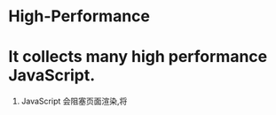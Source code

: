 # High-Performance
It collects many high performance JavaScript.
=
1. JavaScript 会阻塞页面渲染,将<script>标签放在boby底部
2. 减少<script>的数量,通过合并script标签,使用打包工具或者专门的合并处理器来合并。
3. *defer*, 在script标签中添加这个属性,如果浏览器支持,就可以延迟加载script标签,延迟加载就是在页面加载完之后,在加载JavaScript?
4. 动态加载JavaScript标签script:
	var script = document.createElement("script");
	script.type = "text/javascript";
	script.src = "xxx.js";
	document.getElementsByTagName("head")[0].appendChild(script);
这种动态加载的一般放在head标签中
这种动态加载的脚本加载完之后会自执行,如果该脚本中使用了其他加载未完成的脚本,就会报错
在Chrome,Safari,Firefox等浏览器中:
	script.onload = function() {
		// TO DO
	}
IE中使用readyState:
	function loadScript (url, callback) {
	  var script = document.createElement("script");
	  script.type = "text/javascript";
	  if (script.readyState) {//IE
      script.onreadystatechange = function(){
        if (script.readyState == "loaded" || script.readyState == "comlete"){//一定是这两种状态结束
          script.onreadystatechange = null;
          callback();
        }
      }
    } else {
      script.onload = function() {
        callback();
      };
    }
    script.src = url;
    document.getElementsByTagName("head")[0].appendChild(script);
	}
5.Firefox 和 Opera能保证脚本按顺序执行，但其他浏览器有些是按照从服务器返回的顺序下载和执行。
  loadScript("file1.js",function()) {
    loadScript("file2.js",function()) {
      //ToDo
    }
  }
  这样就会先file1.js 再file2.js,但是最好的都是将两个file按顺序合并在一起。
6. 使用***XMLHttpRequest***脚本注入
  var xhr = new XMLHttpRequest();
  var.open("get","file1.js",true);
  xhr.onreadystatechange = function() {
    if (xhr.readyStatus ==4 ) {
      if (xhr.status >= 200 && xhr.status < 300 || xhr.status == 304) {
        var script = document.createElement("script");
        script.type = "text/javascript";
        script.text = xhr.responseText;
        document.body.appendChild(script);
      }
    }
  };
  xhr.send(null);
  优点：所有浏览器都可以支持这种方法，且不会加载完自执行。
  缺点：不可以跨域
7.如果某个跨作用域的值在函数中被引用一次以上，那么就把它存储到局部变量里。因为标识符深度越大，读写越慢。
8.with 和 try...catch 会产生一个新变量，并置于作用域链顶端，访问这个新变量的所有属性速度会很快，但于此同时，访问其他的作用域变量的速度都会变慢。
9.搜索原型链越深，速度越慢。
10. 对象成员嵌套越深，读取速度就会越慢。执行location.href比执行window.location.href要快。所以缓存成员变量可以提升执行速度。
                                               
                                              
  
  
  
  
  
  
  
  
  
  
  
  
  
  
  
  
  
  
  
  
  
  
  
  
  
  
  
  
  
  
  
  
  
  
  
  
  
  
  
  
  
  
  
  
  
  
  
  
  
  
  
  
  
  
  
  
  
  
  
  
  
  
  
  
  
  
  
  
  
  
  
  
  
  
  
  
  
  
  
  
  
  
  
  
  
  
  
  
  
  
  
  
